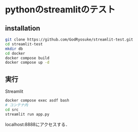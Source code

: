 # pythonのstreamlitのテスト
## installation
```bash
git clone https://github.com/GodRyosuke/streamlit-test.git
cd streamlit-test
mkdir db
cd docker
docker compose build
docker compose up -d
```
## 実行
Streamlit
```bash
docker compose exec asdf bash
# コンテナ内
cd src
streamlit run app.py
```
localhost:8888にアクセスする．
